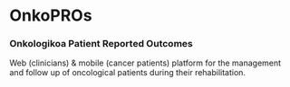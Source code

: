 # OnkoPROs

### Onkologikoa Patient Reported Outcomes

Web (clinicians) & mobile (cancer patients) platform for the management and follow up of oncological patients during their rehabilitation.
